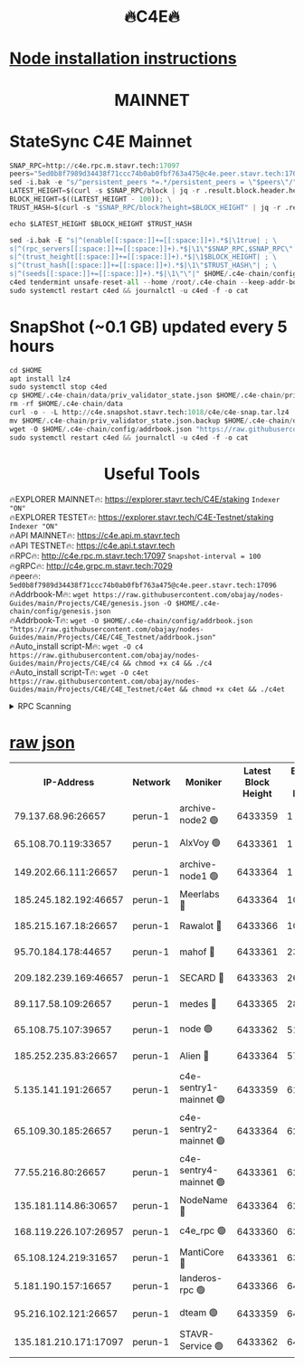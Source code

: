 <h1 align="center"> 🔥C4E🔥</h1>

[Node installation instructions](https://github.com/obajay/nodes-Guides/tree/main/Projects/C4E)
=

<h1 align="center"> MAINNET</h1>

# StateSync C4E Mainnet
```python
SNAP_RPC=http://c4e.rpc.m.stavr.tech:17097
peers="5ed0b8f7989d34438f71ccc74b0ab0fbf763a475@c4e.peer.stavr.tech:17096"
sed -i.bak -e "s/^persistent_peers *=.*/persistent_peers = \"$peers\"/" $HOME/.c4e-chain/config/config.toml
LATEST_HEIGHT=$(curl -s $SNAP_RPC/block | jq -r .result.block.header.height); \
BLOCK_HEIGHT=$((LATEST_HEIGHT - 100)); \
TRUST_HASH=$(curl -s "$SNAP_RPC/block?height=$BLOCK_HEIGHT" | jq -r .result.block_id.hash)

echo $LATEST_HEIGHT $BLOCK_HEIGHT $TRUST_HASH

sed -i.bak -E "s|^(enable[[:space:]]+=[[:space:]]+).*$|\1true| ; \
s|^(rpc_servers[[:space:]]+=[[:space:]]+).*$|\1\"$SNAP_RPC,$SNAP_RPC\"| ; \
s|^(trust_height[[:space:]]+=[[:space:]]+).*$|\1$BLOCK_HEIGHT| ; \
s|^(trust_hash[[:space:]]+=[[:space:]]+).*$|\1\"$TRUST_HASH\"| ; \
s|^(seeds[[:space:]]+=[[:space:]]+).*$|\1\"\"|" $HOME/.c4e-chain/config/config.toml
c4ed tendermint unsafe-reset-all --home /root/.c4e-chain --keep-addr-book
sudo systemctl restart c4ed && journalctl -u c4ed -f -o cat
```
# SnapShot (~0.1 GB) updated every 5 hours
```python
cd $HOME
apt install lz4
sudo systemctl stop c4ed
cp $HOME/.c4e-chain/data/priv_validator_state.json $HOME/.c4e-chain/priv_validator_state.json.backup
rm -rf $HOME/.c4e-chain/data
curl -o - -L http://c4e.snapshot.stavr.tech:1018/c4e/c4e-snap.tar.lz4 | lz4 -c -d - | tar -x -C $HOME/.c4e-chain --strip-components 2
mv $HOME/.c4e-chain/priv_validator_state.json.backup $HOME/.c4e-chain/data/priv_validator_state.json
wget -O $HOME/.c4e-chain/config/addrbook.json "https://raw.githubusercontent.com/obajay/nodes-Guides/main/Projects/C4E/addrbook.json"
sudo systemctl restart c4ed && journalctl -u c4ed -f -o cat
```
 <h1 align="center"> Useful Tools</h1>

🔥EXPLORER MAINNET🔥:  https://explorer.stavr.tech/C4E/staking            `Indexer "ON"` \
🔥EXPLORER TESTET🔥:   https://explorer.stavr.tech/C4E-Testnet/staking     `Indexer "ON"` \
🔥API MAINNET🔥:       https://c4e.api.m.stavr.tech \
🔥API TESTNET🔥:       https://c4e.api.t.stavr.tech \
🔥RPC🔥:               http://c4e.rpc.m.stavr.tech:17097                  `Snapshot-interval = 100` \
🔥gRPC🔥:              http://c4e.grpc.m.stavr.tech:7029 \
🔥peer🔥:              `5ed0b8f7989d34438f71ccc74b0ab0fbf763a475@c4e.peer.stavr.tech:17096` \
🔥Addrbook-M🔥:    ```wget https://raw.githubusercontent.com/obajay/nodes-Guides/main/Projects/C4E/genesis.json -O $HOME/.c4e-chain/config/genesis.json``` \
🔥Addrbook-T🔥:    ```wget -O $HOME/.c4e-chain/config/addrbook.json "https://raw.githubusercontent.com/obajay/nodes-Guides/main/Projects/C4E/C4E_Testnet/addrbook.json"``` \
🔥Auto_install script-M🔥: ```wget -O c4 https://raw.githubusercontent.com/obajay/nodes-Guides/main/Projects/C4E/c4 && chmod +x c4 && ./c4``` \
🔥Auto_install script-T🔥: ```wget -O c4et https://raw.githubusercontent.com/obajay/nodes-Guides/main/Projects/C4E/C4E_Testnet/c4et && chmod +x c4et && ./c4et```




<details>
<summary>RPC Scanning</summary>

<h2 align="center"> We scan nodes in real time every 4 hours. And we provide the final result of RPC endpoints.
We cannot influence the operation of these nodes in any way. </h2>


```python
If Voting Power is higher than 0 --> then the Node is a validator of the network and may be subject to attack and be a potential threat to the chain.
```
```python
We marked such validators with a red symbol
```

</details>

[raw json](https://rpc-check.c4e.stavr.tech/c4e/rpc-c4e-result.json)
=



<table><tr><th>IP-Address</th><th>Network</th><th>Moniker</th><th>Latest Block Height</th><th>Earliest Block Height</th><th>Catching Up</th><th>Tx Index</th><th>Voting Power</th><th>Scan Time</th></tr><tr><td>79.137.68.96:26657</td><td>perun-1</td><td>archive-node2 🟢</td><td>6433359</td><td>1</td><td>False</td><td>on</td><td>0</td><td>2023-12-24T23:32:04.390568958UTC</td></tr><tr><td>65.108.70.119:33657</td><td>perun-1</td><td>AlxVoy 🟢</td><td>6433361</td><td>1</td><td>False</td><td>on</td><td>0</td><td>2023-12-24T23:32:18.731841993UTC</td></tr><tr><td>149.202.66.111:26657</td><td>perun-1</td><td>archive-node1 🟢</td><td>6433364</td><td>1</td><td>False</td><td>on</td><td>0</td><td>2023-12-24T23:32:34.409279036UTC</td></tr><tr><td>185.245.182.192:46657</td><td>perun-1</td><td>Meerlabs 🔴</td><td>6433364</td><td>1051501</td><td>False</td><td>on</td><td>493550</td><td>2023-12-24T23:32:37.920460398UTC</td></tr><tr><td>185.215.167.18:26657</td><td>perun-1</td><td>Rawalot 🔴</td><td>6433366</td><td>1090501</td><td>False</td><td>on</td><td>579034</td><td>2023-12-24T23:32:49.290461364UTC</td></tr><tr><td>95.70.184.178:44657</td><td>perun-1</td><td>mahof 🔴</td><td>6433361</td><td>2342001</td><td>False</td><td>off</td><td>1357006</td><td>2023-12-24T23:32:17.881718827UTC</td></tr><tr><td>209.182.239.169:46657</td><td>perun-1</td><td>SECARD 🔴</td><td>6433363</td><td>2616101</td><td>False</td><td>off</td><td>675729</td><td>2023-12-24T23:32:32.097693565UTC</td></tr><tr><td>89.117.58.109:26657</td><td>perun-1</td><td>medes 🔴</td><td>6433365</td><td>2826001</td><td>False</td><td>off</td><td>471345</td><td>2023-12-24T23:32:44.476108619UTC</td></tr><tr><td>65.108.75.107:39657</td><td>perun-1</td><td>node 🟢</td><td>6433362</td><td>5198801</td><td>False</td><td>on</td><td>0</td><td>2023-12-24T23:32:21.161433824UTC</td></tr><tr><td>185.252.235.83:26657</td><td>perun-1</td><td>Alien 🔴</td><td>6433364</td><td>5736001</td><td>False</td><td>on</td><td>380508</td><td>2023-12-24T23:32:35.040840671UTC</td></tr><tr><td>5.135.141.191:26657</td><td>perun-1</td><td>c4e-sentry1-mainnet 🟢</td><td>6433359</td><td>6198001</td><td>False</td><td>on</td><td>0</td><td>2023-12-24T23:32:03.726646328UTC</td></tr><tr><td>65.109.30.185:26657</td><td>perun-1</td><td>c4e-sentry2-mainnet 🟢</td><td>6433364</td><td>6238301</td><td>False</td><td>on</td><td>0</td><td>2023-12-24T23:32:37.599629886UTC</td></tr><tr><td>77.55.216.80:26657</td><td>perun-1</td><td>c4e-sentry4-mainnet 🟢</td><td>6433361</td><td>6241001</td><td>False</td><td>on</td><td>0</td><td>2023-12-24T23:32:18.314856914UTC</td></tr><tr><td>135.181.114.86:30657</td><td>perun-1</td><td>NodeName 🔴</td><td>6433364</td><td>6284301</td><td>False</td><td>off</td><td>333717</td><td>2023-12-24T23:32:34.729399558UTC</td></tr><tr><td>168.119.226.107:26957</td><td>perun-1</td><td>c4e_rpc 🟢</td><td>6433360</td><td>6333360</td><td>False</td><td>on</td><td>0</td><td>2023-12-24T23:32:10.769280355UTC</td></tr><tr><td>65.108.124.219:31657</td><td>perun-1</td><td>MantiCore 🔴</td><td>6433361</td><td>6333361</td><td>False</td><td>off</td><td>837753</td><td>2023-12-24T23:32:17.409164389UTC</td></tr><tr><td>5.181.190.157:16657</td><td>perun-1</td><td>landeros-rpc 🟢</td><td>6433366</td><td>6421001</td><td>False</td><td>on</td><td>0</td><td>2023-12-24T23:32:48.979475541UTC</td></tr><tr><td>95.216.102.121:26657</td><td>perun-1</td><td>dteam 🟢</td><td>6433359</td><td>6426001</td><td>False</td><td>on</td><td>0</td><td>2023-12-24T23:32:04.049744125UTC</td></tr><tr><td>135.181.210.171:17097</td><td>perun-1</td><td>STAVR-Service 🟢</td><td>6433362</td><td>6430501</td><td>False</td><td>on</td><td>0</td><td>2023-12-24T23:32:23.547375962UTC</td></tr></table>
